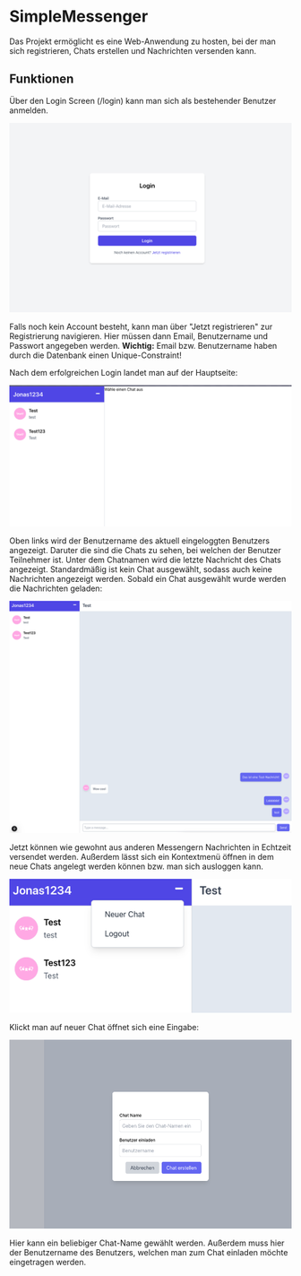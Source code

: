 # SimpleMessenger
Das Projekt ermöglicht es eine Web-Anwendung zu hosten, bei der man sich registrieren, Chats erstellen und Nachrichten versenden kann.

## Funktionen

Über den Login Screen (/login) kann man sich als bestehender Benutzer anmelden. 

![plot](./images/login.png)

Falls noch kein Account besteht, kann man über "Jetzt registrieren" zur Registrierung navigieren. Hier müssen dann Email, Benutzername und Passwort angegeben werden. 
**Wichtig:** Email bzw. Benutzername haben durch die Datenbank einen Unique-Constraint!

Nach dem erfolgreichen Login landet man auf der Hauptseite:

![plot](./images/hauptseite.png)

Oben links wird der Benutzername des aktuell eingeloggten Benutzers angezeigt. Daruter die sind die Chats zu sehen, bei welchen der Benutzer Teilnehmer ist. Unter dem Chatnamen wird die letzte Nachricht des Chats angezeigt. Standardmäßig ist kein Chat ausgewählt, sodass auch keine Nachrichten angezeigt werden. Sobald ein Chat ausgewählt wurde werden die Nachrichten geladen:

![plot](./images/nachrichten.png)

Jetzt können wie gewohnt aus anderen Messengern Nachrichten in Echtzeit versendet werden.
Außerdem lässt sich ein Kontextmenü öffnen in dem neue Chats angelegt werden können bzw. man sich ausloggen kann.

![plot](./images/context_menu.png)

Klickt man auf neuer Chat öffnet sich eine Eingabe:

![plot](./images/create_chat.png)

Hier kann ein beliebiger Chat-Name gewählt werden. Außerdem muss hier der Benutzername des Benutzers, welchen man zum Chat einladen möchte eingetragen werden.